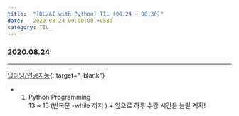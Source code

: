 ```yaml
---
title:  "[DL/AI with Python] TIL (08.24 ~ 08.30)"
date:   2020-08-24 09:00:00 +0530
category: TIL_  
---
```

### 2020.08.24
***  
[딥러닝/인공지능](https://business.fastcampus.co.kr/#){: target="_blank"}    
- 01. Python Programming  
  13 ~ 15 (반복문 -while 까지 )   + 앞으로 하루 수강 시간을 늘릴 계획!  
  



